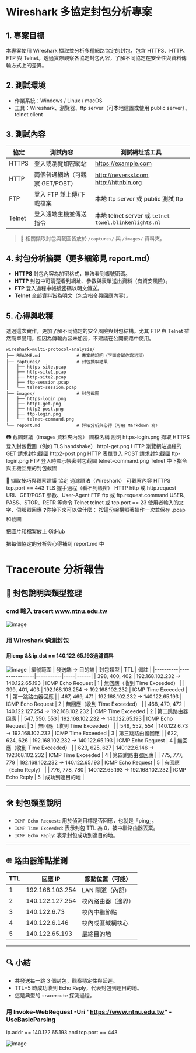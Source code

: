 # Wireshark 多協定封包分析專案

## 1. 專案目標
本專案使用 Wireshark 擷取並分析多種網路協定的封包，包含 HTTPS、HTTP、FTP 與 Telnet。透過實際觀察各協定封包內容，了解不同協定在安全性與資料傳輸方式上的差異。

## 2. 測試環境
- 作業系統：Windows / Linux / macOS
- 工具：Wireshark、瀏覽器、ftp server（可本地建置或使用 public server）、telnet client

## 3. 測試內容
| 協定  | 測試內容                  | 測試網址或工具                         |
|-------|---------------------------|----------------------------------------|
| HTTPS | 登入或瀏覽加密網站         | https://example.com                    |
| HTTP  | 兩個普通網站（可觀察 GET/POST） | http://neverssl.com, http://httpbin.org |
| FTP   | 登入 FTP 並上傳/下載檔案     | 本地 ftp server 或 public 測試 ftp     |
| Telnet| 登入遠端主機並傳送指令       | 本地 telnet server 或 `telnet towel.blinkenlights.nl` |

> 📌 相關擷取封包與截圖皆放於 `/captures/` 與 `/images/` 資料夾。

## 4. 封包分析摘要（更多細節見 report.md）
- **HTTPS** 封包內容為加密格式，無法看到帳號密碼。
- **HTTP** 封包中可清楚看到網址、參數與表單送出資料（有資安風險）。
- **FTP** 登入過程中帳號密碼以明文傳送。
- **Telnet** 全部資料皆為明文（包含指令與回應內容）。

## 5. 心得與收穫
透過這次實作，更加了解不同協定的安全風險與封包結構。尤其 FTP 與 Telnet 雖然簡單易用，但因為傳輸內容未加密，不建議在公開網路中使用。



```
wireshark-multi-protocol-analysis/
├── README.md              # 專案總說明（下面會幫你寫初稿）
├── captures/              # 封包擷取結果
│   ├── https-site.pcap
│   ├── http-site1.pcap
│   ├── http-site2.pcap
│   ├── ftp-session.pcap
│   └── telnet-session.pcap
├── images/                # 封包截圖
│   ├── https-login.png
│   ├── http1-get.png
│   ├── http2-post.png
│   ├── ftp-login.png
│   └── telnet-command.png
└── report.md              # 詳細分析與心得（可用 Markdown 寫）
```


📷 截圖建議（images 資料夾內容）
圖檔名稱	說明
https-login.png	擷取 HTTPS 登入封包截圖（例如 TLS handshake）
http1-get.png	HTTP 瀏覽網站過程的 GET 請求封包截圖
http2-post.png	HTTP 表單登入 POST 請求封包截圖
ftp-login.png	FTP 登入時顯示帳密封包截圖
telnet-command.png	Telnet 中下指令與主機回應的封包截圖

📌 擷取技巧與觀察建議
協定	過濾語法（Wireshark）	可觀察內容
HTTPS	tcp.port == 443	TLS 握手過程（看不到帳密）
HTTP	http 或 http.request	URI、GET/POST 參數、User-Agent
FTP	ftp 或 ftp.request.command	USER、PASS、STOR、RETR 等命令
Telnet	telnet 或 tcp.port == 23	使用者輸入的文字、伺服器回應
❓你接下來可以做什麼：
按這份架構照著操作一次並保存 .pcap 和截圖

把圖片和檔案放上 GitHub

把每個協定的分析與心得補到 report.md 中




# Traceroute 分析報告

## 📌 封包說明與類型整理
### cmd 輸入 tracert www.ntnu.edu.tw
![image](https://github.com/user-attachments/assets/d8800bbc-10cb-45f7-9f3c-2c7d89908ba8)
### 用 Wireshark 偵測封包
#### 用icmp && ip.dst == 140.122.65.193過濾資料
![image](https://github.com/user-attachments/assets/9a266300-cdf2-4c23-a3a3-7f0fdf1236f9)
| 編號範圍 | 發送端 → 目的端 | 封包類型 | TTL | 備註 |
|----------|----------------|-----------|-----|------|
| 398, 400, 402 | 192.168.102.232 → 140.122.65.193 | ICMP Echo Request | 1 | 無回應（收到 Time Exceeded） |
| 399, 401, 403 | 192.168.103.254 → 192.168.102.232 | ICMP Time Exceeded | 1 | 第一跳路由器回應 |
| 467, 469, 471 | 192.168.102.232 → 140.122.65.193 | ICMP Echo Request | 2 | 無回應（收到 Time Exceeded） |
| 468, 470, 472 | 140.122.127.254 → 192.168.102.232 | ICMP Time Exceeded | 2 | 第二跳路由器回應 |
| 547, 550, 553 | 192.168.102.232 → 140.122.65.193 | ICMP Echo Request | 3 | 無回應（收到 Time Exceeded） |
| 549, 552, 554 | 140.122.6.73 → 192.168.102.232 | ICMP Time Exceeded | 3 | 第三跳路由器回應 |
| 622, 624, 626 | 192.168.102.232 → 140.122.65.193 | ICMP Echo Request | 4 | 無回應（收到 Time Exceeded） |
| 623, 625, 627 | 140.122.6.146 → 192.168.102.232 | ICMP Time Exceeded | 4 | 第四跳路由器回應 |
| 775, 777, 779 | 192.168.102.232 → 140.122.65.193 | ICMP Echo Request | 5 | 有回應（Echo Reply） |
| 776, 778, 780 | 140.122.65.193 → 192.168.102.232 | ICMP Echo Reply | 5 | 成功到達目的地 |

---

## 🛠 封包類型說明

- `ICMP Echo Request`: 用於偵測目標是否回應，也就是「ping」。
- `ICMP Time Exceeded`: 表示封包 TTL 為 0，被中繼路由器丟棄。
- `ICMP Echo Reply`: 表示封包成功到達目的地。

---

## 🌐 路由器節點推測

| TTL | 回應 IP | 節點位置（可能） |
|-----|---------|-----------------|
| 1   | 192.168.103.254 | LAN 閘道（內部） |
| 2   | 140.122.127.254 | 校內路由器（邊界） |
| 3   | 140.122.6.73 | 校內中繼節點 |
| 4   | 140.122.6.146 | 校內或區域網核心 |
| 5   | 140.122.65.193 | 最終目的地 |

---

## 🔍 小結

- 共發送每一跳 3 個封包，觀察穩定性與延遲。
- TTL=5 時成功收到 Echo Reply，代表封包到達目的地。
- 這是典型的 `traceroute` 探測過程。



### 用 Invoke-WebRequest -Uri "https://www.ntnu.edu.tw" -UseBasicParsing   
ip.addr == 140.122.65.193 and tcp.port == 443

![image](https://github.com/user-attachments/assets/b995174f-d2c3-40e3-a515-c035f505bdcd)


